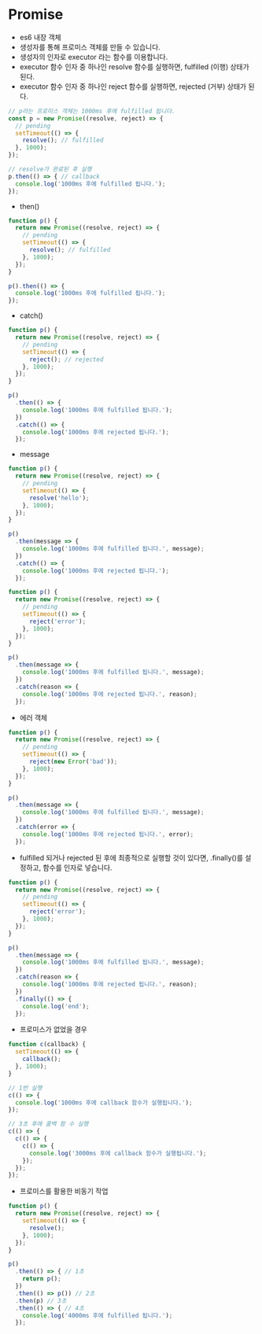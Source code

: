 # Promise
- es6 내장 객체
- 생성자를 통해 프로미스 객체를 만들 수 있습니다.
- 생성자의 인자로 executor 라는 함수를 이용합니다.
- executor 함수 인자 중 하나인 resolve 함수를 실행하면, fulfilled (이행) 상태가 된다.
- executor 함수 인자 중 하나인 reject 함수를 실행하면, rejected (거부) 상태가 된다.

```js
// p라는 프로미스 객체는 1000ms 후에 fulfilled 됩니다.
const p = new Promise((resolve, reject) => {
  // pending
  setTimeout(() => {
    resolve(); // fulfilled
  }, 1000);
});

// resolve가 완료된 후 실행
p.then(() => { // callback
  console.log('1000ms 후에 fulfilled 됩니다.');
});
```

- then()
```js
function p() {
  return new Promise((resolve, reject) => {
    // pending
    setTimeout(() => {
      resolve(); // fulfilled
    }, 1000);
  });
}

p().then(() => {
  console.log('1000ms 후에 fulfilled 됩니다.');
});
```

- catch()
```js
function p() {
  return new Promise((resolve, reject) => {
    // pending
    setTimeout(() => {
      reject(); // rejected
    }, 1000);
  });
}

p()
  .then(() => {
    console.log('1000ms 후에 fulfilled 됩니다.');
  })
  .catch(() => {
    console.log('1000ms 후에 rejected 됩니다.');
  });
```

- message
```js
function p() {
  return new Promise((resolve, reject) => {
    // pending
    setTimeout(() => {
      resolve('hello');
    }, 1000);
  });
}

p()
  .then(message => {
    console.log('1000ms 후에 fulfilled 됩니다.', message);
  })
  .catch(() => {
    console.log('1000ms 후에 rejected 됩니다.');
  });
```

```js
function p() {
  return new Promise((resolve, reject) => {
    // pending
    setTimeout(() => {
      reject('error');
    }, 1000);
  });
}

p()
  .then(message => {
    console.log('1000ms 후에 fulfilled 됩니다.', message);
  })
  .catch(reason => {
    console.log('1000ms 후에 rejected 됩니다.', reason);
  });
```

- 에러 객체
```js
function p() {
  return new Promise((resolve, reject) => {
    // pending
    setTimeout(() => {
      reject(new Error('bad'));
    }, 1000);
  });
}

p()
  .then(message => {
    console.log('1000ms 후에 fulfilled 됩니다.', message);
  })
  .catch(error => {
    console.log('1000ms 후에 rejected 됩니다.', error);
  });
```

- fulfilled 되거나 rejected 된 후에 최종적으로 실행할 것이 있다면, .finally()를 설정하고, 함수를 인자로 넣습니다.
```js
function p() {
  return new Promise((resolve, reject) => {
    // pending
    setTimeout(() => {
      reject('error');
    }, 1000);
  });
}

p()
  .then(message => {
    console.log('1000ms 후에 fulfilled 됩니다.', message);
  })
  .catch(reason => {
    console.log('1000ms 후에 rejected 됩니다.', reason);
  })
  .finally(() => {
    console.log('end');
  });
```

- 프로미스가 없었을 경우
```js
function c(callback) {
  setTimeout(() => {
    callback();
  }, 1000);
}

// 1번 실행
c(() => {
  console.log('1000ms 후에 callback 함수가 실행됩니다.');
});

// 3초 후에 콜백 함 수 실행
c(() => {
  c(() => {
    c(() => {
      console.log('3000ms 후에 callback 함수가 실행됩니다.');
    });
  });
});
```

- 프로미스를 활용한 비동기 작업
```js
function p() {
  return new Promise((resolve, reject) => {
    setTimeout(() => {
      resolve();
    }, 1000);
  });
}

p()
  .then(() => { // 1초
    return p();
  })
  .then(() => p()) // 2초
  .then(p) // 3초
  .then(() => { // 4초
    console.log('4000ms 후에 fulfilled 됩니다.');
  });
```